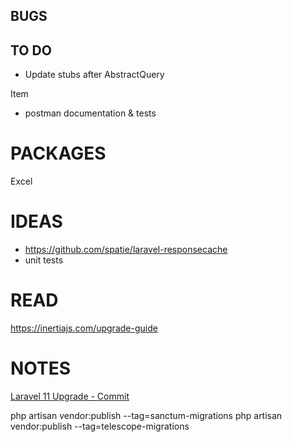 ## BUGS


## TO DO


- Update stubs after AbstractQuery

Item

- postman documentation & tests

# PACKAGES

Excel

# IDEAS

- https://github.com/spatie/laravel-responsecache
- unit tests

# READ

https://inertiajs.com/upgrade-guide

# NOTES

[Laravel 11 Upgrade - Commit](https://github.com/Tripsy/rcms/commit/571aa4e950c59237a6f08075b1bbf17f44323f57)

php artisan vendor:publish --tag=sanctum-migrations
php artisan vendor:publish --tag=telescope-migrations
